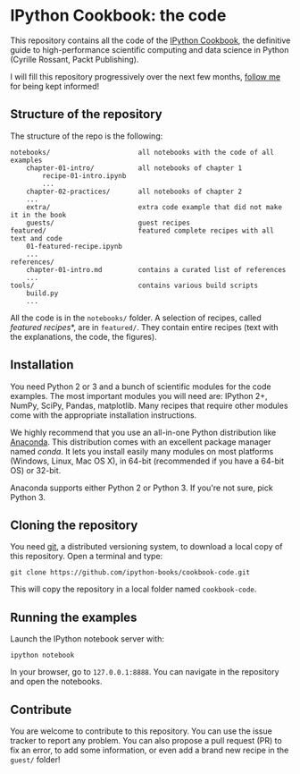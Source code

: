 IPython Cookbook: the code
==========================

This repository contains all the code of the [IPython Cookbook](https://ipython-books.github.io), the definitive guide to high-performance scientific computing and data science in Python (Cyrille Rossant, Packt Publishing).

I will fill this repository progressively over the next few months, [follow me](https://twitter.com/cyrillerossant) for being kept informed!


## Structure of the repository

The structure of the repo is the following:

```
notebooks/                      all notebooks with the code of all examples
    chapter-01-intro/           all notebooks of chapter 1
        recipe-01-intro.ipynb
        ...
    chapter-02-practices/       all notebooks of chapter 2
    ...
    extra/                      extra code example that did not make it in the book
    guests/                     guest recipes
featured/                       featured complete recipes with all text and code
    01-featured-recipe.ipynb
    ...
references/
    chapter-01-intro.md         contains a curated list of references
    ...
tools/                          contains various build scripts
    build.py
    ...
```

All the code is in the `notebooks/` folder. A selection of recipes, called *featured recipes**, are in `featured/`. They contain entire recipes (text with the explanations, the code, the figures).


## Installation

You need Python 2 or 3 and a bunch of scientific modules for the code examples. The most important modules you will need are: IPython 2+, NumPy, SciPy, Pandas, matplotlib. Many recipes that require other modules come with the appropriate installation instructions.

We highly recommend that you use an all-in-one Python distribution like [Anaconda](http://continuum.io/downloads). This distribution comes with an excellent package manager named *conda*. It lets you install easily many modules on most platforms (Windows, Linux, Mac OS X), in 64-bit (recommended if you have a 64-bit OS) or 32-bit.

Anaconda supports either Python 2 or Python 3. If you're not sure, pick Python 3.


## Cloning the repository

You need [git](http://git-scm.com/), a distributed versioning system, to download a local copy of this repository. Open a terminal and type:

```
git clone https://github.com/ipython-books/cookbook-code.git
```

This will copy the repository in a local folder named `cookbook-code`.


## Running the examples

Launch the IPython notebook server with:

```
ipython notebook
```

In your browser, go to `127.0.0.1:8888`. You can navigate in the repository and open the notebooks.


## Contribute

You are welcome to contribute to this repository. You can use the issue tracker to report any problem. You can also propose a pull request (PR) to fix an error, to add some information, or even add a brand new recipe in the `guest/` folder!


